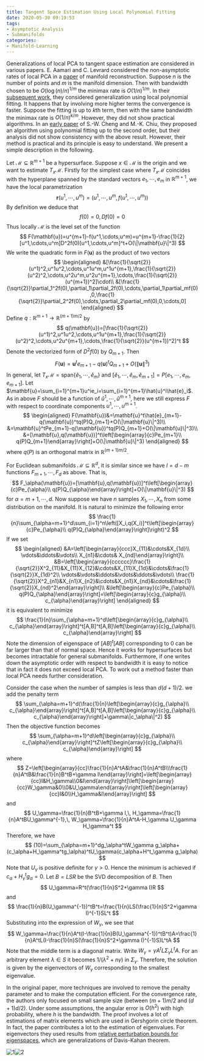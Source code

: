 ```yaml
---
title: Tangent Space Estimation Using Local Polynomial Fitting
date: 2020-05-30 09:19:53
tags:
- Asymptotic Analysis
- Submanifolds
categories:
- Manifold-Learning
---
```


Generalizations of local PCA to tangent space estimation are considered in various papers. E. Aamari and C. Levrard considered the non-asymptotic rates of local PCA in a [paper](https://arxiv.org/pdf/1512.02857.pdf) of manifold reconstruction. Suppose $n$ is the number of points and $m$ is the manifold dimension. Then with bandwidth chosen to be $O(\log(n)/n)^{1/m}$ the minimax rate is $O(1/n)^{1/m}$. In their [subsequent work](https://arxiv.org/pdf/1705.00989.pdf), they considered generalization using local polynomial fitting. It happens that by involving more higher terms the convergence is faster. Suppose the fitting is up to $k$th term, then with the same bandwidth the minimax rate is $O(1/n)^{k/m}$. However, they did not show practical algorithms. In an [early paper](http://www.cse.ust.hk/~scheng/pub/j5.pdf) of S.-W. Cheng and M.-K. Chiu, they proposed an algorithm using polynomial fitting up to the second order, but their analysis did not show consistency with the above result. However, their method is practical and its principle is easy to understand. We present a simple description in the following.

Let $\mathcal{M}\subseteq \mathbb{R}^{m+1}$ be a hypersurface. Suppose $x\in\mathcal{M}$ is the origin and we want to estimate $T_x\mathcal{M}$. Firstly for the simplest case where $T_x\mathcal{M}$ coincides with the hyperplane spanned by the standard vectors $e_1,\cdots,e_m$ in $\mathbb{R}^{m+1}$, we have the local parametrization 
$$
\mathbf{r}(u^1,\cdots,u^m)=(u^1,\cdots,u^m,f(u^1,\cdots,u^m))
$$
By definition we deduce that
$$
f(0)=0,\, Df(0)=0
$$
Thus locally $\mathcal{M}$ is the level set of the function 
$$
F(\mathbf{u})=u^{m+1}-f(u^1,\cdots,u^m)=u^{m+1}-\frac{1}{2}[u^1,\cdots,u^m]D^2f(0)[u^1,\cdots,u^m]^t+O(\|\mathbf{u}\|^3)
$$
We write the quadratic form in $F(\mathbf{u})$ as the product of two vectors
$$
\begin{aligned}
&[\frac{1}{\sqrt{2}}(u^1)^2,u^1u^2,\cdots,u^1u^m,u^1u^{m+1},\frac{1}{\sqrt{2}}(u^2)^2,\cdots,u^2u^m,u^2u^{m+1},\cdots,\frac{1}{\sqrt{2}}(u^{m+1})^2]\cdot\\
&[\frac{1}{\sqrt{2}}\partial_1^2f(0),\partial_1\partial_2f(0),\cdots,\partial_1\partial_mf(0),0,\frac{1}{\sqrt{2}}\partial_2^2f(0),\cdots,\partial_2\partial_mf(0),0,\cdots,0]
\end{aligned}
$$
Define $q:\mathbb{R}^{m+1}\to\mathbb{R}^{(m+1)m/2}$ by 
$$
q(\mathbf{u})=[\frac{1}{\sqrt{2}}(u^1)^2,u^1u^2,\cdots,u^1u^{m+1},\frac{1}{\sqrt{2}}(u^2)^2,\cdots,u^2u^{m+1},\cdots,\frac{1}{\sqrt{2}}(u^{m+1})^2]^t
$$
Denote the vectorized form of $D^2f(0)$ by $Q_{m+1}$. Then 
$$
F(\mathbf{u})=\mathbf{u}^te_{m+1}-q(\mathbf{u})^tQ_{m+1}+O(\|\mathbf{u}\|^3)
$$
In general, let $T_x\mathcal{M}=\text{span}\{\hat{e}_1,\cdots,\hat{e}_m\}$ and $[\hat{e}_1,\cdots,\hat{e}_m,\hat{e}_{m+1}]=P[e_1,\cdots,e_m,e_{m+1}]$. Let $\mathbf{u}=\sum_{i=1}^{m+1}u^ie_i=\sum_{i=1}^{m+1}\hat{u}^i\hat{e}_i$. As in above $F$ should be a function of $\hat{u}^1,\cdots,\hat{u}^{m+1}$, here we still express $F$ with respect to coordinate components $u^1,\cdots,u^{m+1}$.
$$
\begin{aligned}
F(\mathbf{u})&=\mathbf{u}^t\hat{e}_{m+1}-q(\mathbf{u})^tq(P)Q_{m+1}+O(\|\mathbf{u}\|^3)\\
&=\mathbf{u}^tPe_{m+1}-q(\mathbf{u})^tq(P)Q_{m+1}+O(\|\mathbf{u}\|^3)\\
&=[\mathbf{u},q(\mathbf{u})]^t\left[\begin{array}{c}Pe_{m+1}\\ q(P)Q_{m+1}\end{array}\right]+O(\|\mathbf{u}\|^3)
\end{aligned}
$$
where $q(P)$ is an orthogonal matrix in $\mathbb{R}^{(m+1)m/2}$. 

For Euclidean submanifolds $\mathcal{M} \subseteq\mathbb{R}^{d}$, it is similar since we have $l=d-m$ functions $F_{m+1},\cdots,F_d$ as above. That is, 
$$
F_\alpha(\mathbf{u})=[\mathbf{u},q(\mathbf{u})]^t\left[\begin{array}{c}Pe_{\alpha}\\ q(P)Q_{\alpha}\end{array}\right]+O(\|\mathbf{u}\|^3)
$$
for $\alpha=m+1,\cdots,d$. Now suppose we have $n$ samples $X_1,\cdots,X_n$ from some distribution on the manifold. It is natural to minimize the following error
$$
\frac{1}{n}\sum_{\alpha=m+1}^d\sum_{i=1}^n\left([X_i,q(X_i)]^t\left[\begin{array}{c}Pe_{\alpha}\\ q(P)Q_{\alpha}\end{array}\right]\right)^2
$$
If we set
$$
\begin{aligned}
&A=\left[\begin{array}{ccc}X_{11}&\cdots&X_{1d}\\ \vdots&\ddots&\vdots\\ X_{n1}&\cdots& X_{nd}\end{array}\right]\\
&B=\left[\begin{array}{cccccc}\frac{1}{\sqrt{2}}X^2_{11}&X_{11}X_{12}&\cdots&X_{11}X_{1d}&\cdots&\frac{1}{\sqrt{2}}X_{1d}^2\\ \vdots&\vdots&\ddots&\vdots&\ddots&\vdots\\ \frac{1}{\sqrt{2}}X^2_{n1}&X_{n1}X_{n2}&\cdots&X_{n1}X_{nd}&\cdots&\frac{1}{\sqrt{2}}X_{nd}^2\end{array}\right]\\
&\left[\begin{array}{c}Pe_{\alpha}\\ q(P)Q_{\alpha}\end{array}\right]=\left[\begin{array}{c}g_{\alpha}\\ c_{\alpha}\end{array}\right]
\end{aligned}
$$
it is equivalent to minimize
$$
\frac{1}{n}\sum_{\alpha=m+1}^d\left[\begin{array}{c}g_{\alpha}\\ c_{\alpha}\end{array}\right]^t[A,B]^t[A,B]\left[\begin{array}{c}g_{\alpha}\\ c_{\alpha}\end{array}\right]
$$
Note the dimension of eigenspace of $[A B]^t[A B]$ corresponding to $0$ can be far larger than that of normal space. Hence it works for hypersurfaces but becomes intractable for general submanifolds. Furthermore, if one writes down the asymptotic order with respect to bandwidth it is easy to notice that in fact it does not exceed local PCA. To work out a method faster than local PCA needs further consideration. 

Consider the case when the number of samples is less than $d(d+1)/2$. we add the penalty term 
$$
\sum_{\alpha=m+1}^d(\frac{1}{n}\left[\begin{array}{c}g_{\alpha}\\ c_{\alpha}\end{array}\right]^t[A,B]^t[A,B]\left[\begin{array}{c}g_{\alpha}\\ c_{\alpha}\end{array}\right]+\gamma\|c_\alpha\|^2)
$$
Then the objective function becomes
$$
\sum_{\alpha=m+1}^d\left[\begin{array}{c}g_{\alpha}\\ c_{\alpha}\end{array}\right]^tZ\left[\begin{array}{c}g_{\alpha}\\ c_{\alpha}\end{array}\right]
$$
where 
$$
Z=\left[\begin{array}{cc}\frac{1}{n}A^tA&\frac{1}{n}A^tB\\\frac{1}{n}A^tB&\frac{1}{n}B^tB+\gamma I\end{array}\right]=\left[\begin{array}{cc}I&H_\gamma\\0&I\end{array}\right]\left[\begin{array}{cc}W_\gamma&0\\0&U_\gamma\end{array}\right]\left[\begin{array}{cc}I&0\\H_\gamma&I\end{array}\right]
$$
and 
$$
U_\gamma=\frac{1}{n}B^tB+\gamma I,\, H_\gamma=\frac{1}{n}A^tBU_\gamma^{-1},\, W_\gamma=\frac{1}{n}A^tA-H_\gamma U_\gamma H_\gamma^t
$$
Therefore, we have 
$$
(10)=\sum_{\alpha=m+1}^dg_\alpha^tW_\gamma g_\alpha+(c_\alpha+H_\gamma^tg_\alpha)^tU_\gamma(c_\alpha+H^t_\gamma g_\alpha)
$$
Note that $U_\gamma$ is positive definite for $\gamma>0$. Hence the minimum is achieved if $c_\alpha+H^t_\gamma g_\alpha=0$. Let $B=LSR$ be the SVD decomposition of $B$. Then 
$$
U_\gamma=R^t(\frac{1}{n}S^2+\gamma I)R
$$
and 
$$
\frac{1}{n}B(U_\gamma^{-1})^tB^t=\frac{1}{n}LS(\frac{1}{n}S^2+\gamma I)^{-1}SL^t
$$
Substituting into the expression of $W_\gamma$, we see that
$$
W_\gamma=\frac{1}{n}A^t(I-\frac{1}{n}B(U_\gamma^{-1})^tB^t)A=\frac{1}{n}A^tL(I-\frac{1}{n}S(\frac{1}{n}S^2+\gamma I)^{-1}S)L^tA
$$
Note that the middle term is a diagonal matrix. Write $W_\gamma=\gamma A^tL\Sigma_\gamma L^tA$. For an arbitrary element $\lambda\in S$ it becomes $1/(\lambda^2+n\gamma)$ in $\Sigma_\gamma$. Therefore, the solution is given by the eigenvectors of $W_\gamma$ corresponding to the smallest eigenvalue.

In the original paper, more techniques are involved to remove the penalty parameter and to make the computation efficient. For the convergence rate, the authors only focused on small sample size (between $(m+1)m/2$ and $(d+1)d/2$). Under some assumptions, the angular error is $O(h^2)$ with high probability, where $h$ is the bandwidth. The proof involves a lot of estimations of matrix elements which are used in Gershgorin circle theorem. In fact, the paper contributes a lot to the estimation of eigenvalues. For eigenvectors they used results from [relative perturbation bounds for eigenspaces](https://ipsen.math.ncsu.edu/ps/rr978.ps), which are generalizations of Davis-Kahan theorem.   

![1](1.jpg)![2](2.jpg)